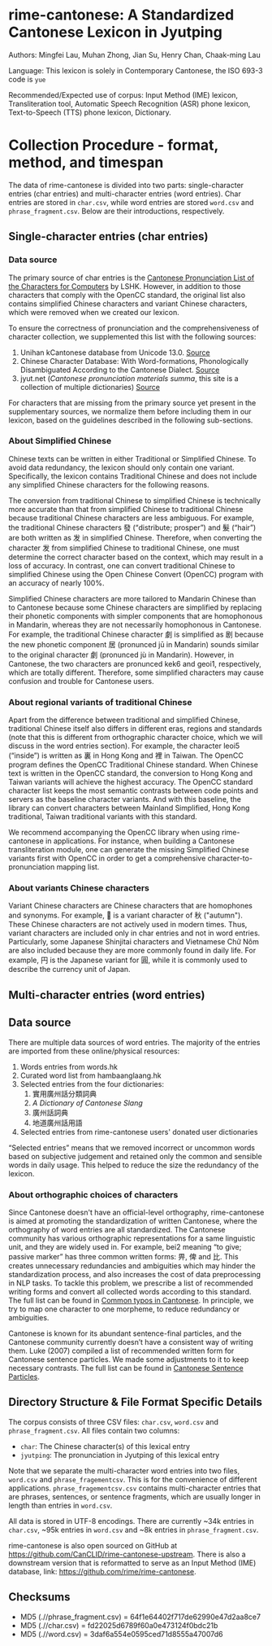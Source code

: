 # rime-cantonese: A Standardized Cantonese Lexicon in Jyutping

Authors: Mingfei Lau, Muhan Zhong, Jian Su, Henry Chan, Chaak-ming Lau

Language: This lexicon is solely in Contemporary Cantonese, the ISO 693-3 code is `yue`

Recommended/Expected use of corpus: Input Method (IME) lexicon, Transliteration tool, Automatic Speech Recognition (ASR) phone lexicon, Text-to-Speech (TTS) phone lexicon, Dictionary.

# Collection Procedure - format, method, and timespan

The data of rime-cantonese is divided into two parts: single-character entries (char entries) and multi-character entries (word entries). Char entries are stored in `char.csv`, while word entries are stored `word.csv` and `phrase_fragment.csv`. Below are their introductions, respectively.

## Single-character entries (char entries)

### Data source

The primary source of char entries is the [Cantonese Pronunciation List of the Characters for Computers](https://github.com/lshk-org/jyutping-table) by LSHK. However, in addition to those characters that comply with the OpenCC standard, the original list also contains simplified Chinese characters and variant Chinese characters, which were removed when we created our lexicon.

To ensure the correctness of pronunciation and the comprehensiveness of character collection, we supplemented this list with the following sources:

1. Unihan kCantonese database from Unicode 13.0. [Source](https://unicode.org/reports/tr38/)
1. Chinese Character Database: With Word-formations, Phonologically Disambiguated According to the Cantonese Dialect. [Source](https://humanum.arts.cuhk.edu.hk/Lexis/lexi-can/)
1. jyut.net (_Cantonese pronunciation materials summa_, this site is a collection of multiple dictionaries) [Source](https://jyut.net/)

For characters that are missing from the primary source yet present in the supplementary sources, we normalize them before including them in our lexicon, based on the guidelines described in the following sub-sections.

### About Simplified Chinese

Chinese texts can be written in either Traditional or Simplified Chinese. To avoid data redundancy, the lexicon should only contain one variant. Specifically, the lexicon contains Traditional Chinese and does not include any simplified Chinese characters for the following reasons.

The conversion from traditional Chinese to simplified Chinese is technically more accurate than that from simplified Chinese to traditional Chinese because traditional Chinese characters are less ambiguous. For example, the traditional Chinese characters 發 (“distribute; prosper”) and 髮 (“hair”) are both written as 发 in simplified Chinese. Therefore, when converting the character 发 from simplified Chinese to traditional Chinese, one must determine the correct character based on the context, which may result in a loss of accuracy. In contrast, one can convert traditional Chinese to simplified Chinese using the Open Chinese Convert (OpenCC) program with an accuracy of nearly 100%.

Simplified Chinese characters are more tailored to Mandarin Chinese than to Cantonese because some Chinese characters are simplified by replacing their phonetic components with simpler components that are homophonous in Mandarin, whereas they are not necessarily homophonous in Cantonese. For example, the traditional Chinese character 劇 is simplified as 剧 because the new phonetic component 居 (pronunced jū in Mandarin) sounds similar to the original character 劇 (pronunced jù in Mandarin). However, in Cantonese, the two characters are pronunced kek6 and geoi1, respectively, which are totally different. Therefore, some simplified characters may cause confusion and trouble for Cantonese users.

### About regional variants of traditional Chinese

Apart from the difference between traditional and simplified Chinese, traditional Chinese itself also differs in different eras, regions and standards (note that this is different from orthographic character choice, which we will discuss in the word entries section). For example, the character leoi5 (“inside”) is written as 裏 in Hong Kong and 裡 in Taiwan. The OpenCC program defines the OpenCC Traditional Chinese standard. When Chinese text is written in the OpenCC standard, the conversion to Hong Kong and Taiwan variants will achieve the highest accuracy. The OpenCC standard character list keeps the most semantic contrasts between code points and servers as the baseline character variants. And with this baseline, the library can convert characters between Mainland Simplified, Hong Kong traditional, Taiwan traditional variants with this standard.

We recommend accompanying the OpenCC library when using rime-cantonese in applications. For instance, when building a Cantonese transliteration module, one can generate the missing Simplified Chinese variants first with OpenCC in order to get a comprehensive character-to-pronunciation mapping list.

### About variants Chinese characters

Variant Chinese characters are Chinese characters that are homophones and synonyms. For example, 𥤚 is a variant character of 秋 ("autumn"). These Chinese characters are not actively used in modern times. Thus, variant characters are included only in char entries and not in word entries. Particularly, some Japanese Shinjitai characters and Vietnamese Chữ Nôm are also included because they are more commonly found in daily life. For example, 円 is the Japanese variant for 圓, while it is commonly used to describe the currency unit of Japan.

## Multi-character entries (word entries)

## Data source

There are multiple data sources of word entries. The majority of the entries are imported from these online/physical resources:

1. Words entries from words.hk
1. Curated word list from hambaanglaang.hk
1. Selected entries from the four dictionaries:
   1. 實用廣州話分類詞典
   1. _A Dictionary of Cantonese Slang_
   1. 廣州話詞典
   1. 地道廣州話用語
1. Selected entries from rime-cantonese users' donated user dictionaries

“Selected entries” means that we removed incorrect or uncommon words based on subjective judgement and retained only the common and sensible words in daily usage. This helped to reduce the size the redundancy of the lexicon.

### About orthographic choices of characters

Since Cantonese doesn't have an official-level orthography, rime-cantonese is aimed at promoting the standardization of written Cantonese, where the orthography of word entries are all standardized. The Cantonese community has various orthographic representations for a same linguistic unit, and they are widely used in. For example, bei2 meaning “to give; passive marker” has three common written forms: 畀, 俾 and 比. This creates unnecessary redundancies and ambiguities which may hinder the standardization process, and also increases the cost of data preprocessing in NLP tasks. To tackle this problem, we prescribe a list of recommended writing forms and convert all collected words according to this standard. The full list can be found in [Common typos in Cantonese](https://jyutping.org/en/blog/typo/). In principle, we try to map one character to one morpheme, to reduce redundancy or ambiguities.

Cantonese is known for its abundant sentence-final particles, and the Cantonese community currently doesn’t have a consistent way of writing them. Luke (2007) compiled a list of recommended written form for Cantonese sentence particles. We made some adjustments to it to keep necessary contrasts. The full list can be found in [Cantonese Sentence Particles](https://jyutping.org/en/blog/particles/).

## Directory Structure & File Format Specific Details

The corpus consists of three CSV files: `char.csv`, `word.csv` and `phrase_fragment.csv`. All files contain two columns:

- `char`: The Chinese character(s) of this lexical entry
- `jyutping`: The pronunciation in Jyutping of this lexical entry

Note that we separate the multi-character word entries into two files, `word.csv` and `phrase_fragementcsv`. This is for the convenience of different applications. `phrase_fragementcsv.csv` contains multi-character entries that are phrases, sentences, or sentence fragments, which are usually longer in length than entries in `word.csv`.

All data is stored in UTF-8 encodings. There are currently ~34k entries in `char.csv`, ~95k entries in `word.csv` and ~8k entries in `phrase_fragment.csv`.

rime-cantonese is also open sourced on GitHub at <https://github.com/CanCLID/rime-cantonese-upstream>. There is also a downstream version that is reformatted to serve as an Input Method (IME) database, link: <https://github.com/rime/rime-cantonese>.

## Checksums

- MD5 (.//phrase_fragment.csv) = 64f1e64402f717de62990e47d2aa8ce7
- MD5 (.//char.csv) = fd22025d6789f60a0e473124f0bdc21b
- MD5 (.//word.csv) = 3daf6a554e0595ced71d8555a47007d6
